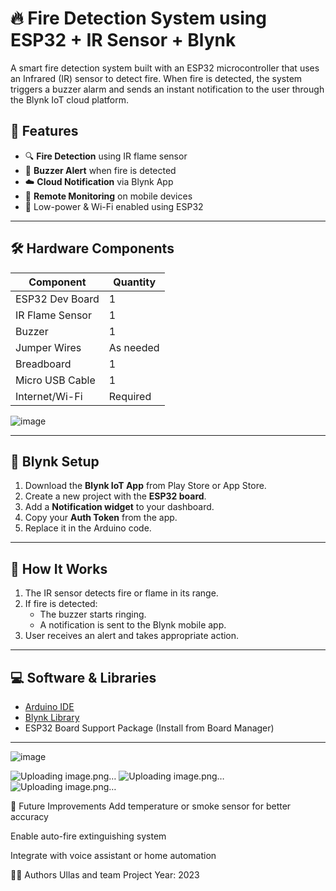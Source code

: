 # 🔥 Fire Detection System using ESP32 + IR Sensor + Blynk

A smart fire detection system built with an ESP32 microcontroller that uses an Infrared (IR) sensor to detect fire. When fire is detected, the system triggers a buzzer alarm and sends an instant notification to the user through the Blynk IoT cloud platform.

## 📌 Features

- 🔍 **Fire Detection** using IR flame sensor
- 🚨 **Buzzer Alert** when fire is detected
- ☁️ **Cloud Notification** via Blynk App
- 📱 **Remote Monitoring** on mobile devices
- 🔌 Low-power & Wi-Fi enabled using ESP32

---

## 🛠️ Hardware Components

| Component        | Quantity |
|------------------|----------|
| ESP32 Dev Board  | 1        |
| IR Flame Sensor  | 1        |
| Buzzer           | 1        |
| Jumper Wires     | As needed |
| Breadboard       | 1        |
| Micro USB Cable  | 1        |
| Internet/Wi-Fi   | Required |

![image](https://github.com/user-attachments/assets/0e9ae28c-9ff0-4ece-83da-4bb8ea3d6a40)

---

## 📱 Blynk Setup

1. Download the **Blynk IoT App** from Play Store or App Store.
2. Create a new project with the **ESP32 board**.
3. Add a **Notification widget** to your dashboard.
4. Copy your **Auth Token** from the app.
5. Replace it in the Arduino code.

---

## 🔧 How It Works

1. The IR sensor detects fire or flame in its range.
2. If fire is detected:
   - The buzzer starts ringing.
   - A notification is sent to the Blynk mobile app.
3. User receives an alert and takes appropriate action.

---

## 💻 Software & Libraries

- [Arduino IDE](https://www.arduino.cc/en/software)
- [Blynk Library](https://github.com/blynkkk/blynk-library)
- ESP32 Board Support Package (Install from Board Manager)

---

![image](https://github.com/user-attachments/assets/0e9ae28c-9ff0-4ece-83da-4bb8ea3d6a40)

![Uploading image.png…]()
![Uploading image.png…]()
![Uploading image.png…]()

🧠 Future Improvements
Add temperature or smoke sensor for better accuracy

Enable auto-fire extinguishing system

Integrate with voice assistant or home automation

🙋‍♂️ Authors
Ullas and team
Project Year: 2023
